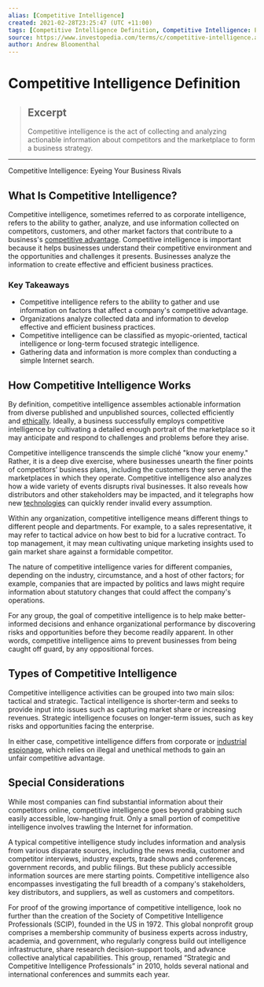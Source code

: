 ```yaml
---
alias: [Competitive Intelligence]
created: 2021-02-28T23:25:47 (UTC +11:00)
tags: [Competitive Intelligence Definition, Competitive Intelligence: Eyeing Your Business Rivals]
source: https://www.investopedia.com/terms/c/competitive-intelligence.asp
author: Andrew Bloomenthal
---
```


# Competitive Intelligence Definition

> ## Excerpt
> Competitive intelligence is the act of collecting and analyzing actionable information about competitors and the marketplace to form a business strategy.

---

Competitive Intelligence: Eyeing Your Business Rivals
## What Is Competitive Intelligence?

Competitive intelligence, sometimes referred to as corporate intelligence, refers to the ability to gather, analyze, and use information collected on competitors, customers, and other market factors that contribute to a business's [competitive advantage](https://www.investopedia.com/articles/insights/072516/microsofts-competitive-advantage-inside-look.asp). Competitive intelligence is important because it helps businesses understand their competitive environment and the opportunities and challenges it presents. Businesses analyze the information to create effective and efficient business practices.

### Key Takeaways

-   Competitive intelligence refers to the ability to gather and use information on factors that affect a company's competitive advantage.
-   Organizations analyze collected data and information to develop effective and efficient business practices.
-   Competitive intelligence can be classified as myopic-oriented, tactical intelligence or long-term focused strategic intelligence.
-   Gathering data and information is more complex than conducting a simple Internet search.

## How Competitive Intelligence Works

By definition, competitive intelligence assembles actionable information from diverse published and unpublished sources, collected efficiently and [ethically](https://www.investopedia.com/terms/b/business-ethics.asp). Ideally, a business successfully employs competitive intelligence by cultivating a detailed enough portrait of the marketplace so it may anticipate and respond to challenges and problems before they arise.

Competitive intelligence transcends the simple cliché "know your enemy." Rather, it is a deep dive exercise, where businesses unearth the finer points of competitors’ business plans, including the customers they serve and the marketplaces in which they operate. Competitive intelligence also analyzes how a wide variety of events disrupts rival businesses. It also reveals how distributors and other stakeholders may be impacted, and it telegraphs how new [technologies](https://www.investopedia.com/terms/d/disruptive-technology.asp) can quickly render invalid every assumption.

Within any organization, competitive intelligence means different things to different people and departments. For example, to a sales representative, it may refer to tactical advice on how best to bid for a lucrative contract. To top management, it may mean cultivating unique marketing insights used to gain market share against a formidable competitor.

The nature of competitive intelligence varies for different companies, depending on the industry, circumstance, and a host of other factors; for example, companies that are impacted by politics and laws might require information about statutory changes that could affect the company's operations.

For any group, the goal of competitive intelligence is to help make better-informed decisions and enhance organizational performance by discovering risks and opportunities before they become readily apparent. In other words, competitive intelligence aims to prevent businesses from being caught off guard, by any oppositional forces.

## Types of Competitive Intelligence

Competitive intelligence activities can be grouped into two main silos: tactical and strategic. Tactical intelligence is shorter-term and seeks to provide input into issues such as capturing market share or increasing revenues. Strategic intelligence focuses on longer-term issues, such as key risks and opportunities facing the enterprise.

In either case, competitive intelligence differs from corporate or [industrial espionage](https://www.investopedia.com/terms/i/industrial-espionage.asp), which relies on illegal and unethical methods to gain an unfair competitive advantage.

## Special Considerations

While most companies can find substantial information about their competitors online, competitive intelligence goes beyond grabbing such easily accessible, low-hanging fruit. Only a small portion of competitive intelligence involves trawling the Internet for information.

A typical competitive intelligence study includes information and analysis from various disparate sources, including the news media, customer and competitor interviews, industry experts, trade shows and conferences, government records, and public filings. But these publicly accessible information sources are mere starting points. Competitive intelligence also encompasses investigating the full breadth of a company's stakeholders, key distributors, and suppliers, as well as customers and competitors.

For proof of the growing importance of competitive intelligence, look no further than the creation of the Society of Competitive Intelligence Professionals (SCIP), founded in the US in 1972. This global nonprofit group comprises a membership community of business experts across industry, academia, and government, who regularly congress build out intelligence infrastructure, share research decision-support tools, and advance collective analytical capabilities. This group, renamed “Strategic and Competitive Intelligence Professionals” in 2010, holds several national and international conferences and summits each year.
